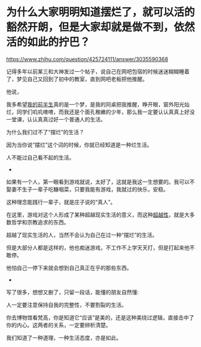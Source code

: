 # 为什么大家明明知道摆烂了，就可以活的豁然开朗，但是大家却就是做不到，依然活的如此的拧巴？

https://www.zhihu.com/question/425724111/answer/3035590368

记得多年以前某三和大神发过一个帖子，说自己在网吧包宿的时候迷迷糊糊睡着了，梦见自己又回到了初中的教室，直到网吧老板把他推醒。

他说，

我多希望[我的前半生](https://zhida.zhihu.com/search?content_id=582010692&content_type=Answer&match_order=1&q=%E6%88%91%E7%9A%84%E5%89%8D%E5%8D%8A%E7%94%9F&zhida_source=entity)真的是一个梦，是我的同桌把我推醒，睁开眼，窗外阳光灿烂，同学们叽叽喳喳，而我还是个面孔稚嫩的少年，那么我一定要认认真真上好没一堂课，认认真真过好一个普通人的生活。

为什么我们过不了“摆烂”的生活？

因为当你说“摆烂”这个词的时候，你就已经知道是一种烂生活。

人不能过自己看不起的生活。

-

如果有一个人，第一眼看到游戏就说，太好了，这就是我这一生想要的。我可以不娶妻不生子一辈子吃糠咽菜，只要我能有游戏，我就过的快乐，安稳。

这种理念能践行一辈子，就是庄子说的“真人”。

在这里，游戏对这个人形成了某种超越现实生活的意义，而这种[超越性](https://zhida.zhihu.com/search?content_id=582010692&content_type=Answer&match_order=1&q=%E8%B6%85%E8%B6%8A%E6%80%A7&zhida_source=entity)，就是大多数哲学和宗教追求的东西。

超越了现实生活的人，当然不会认为自己在过一种“摆烂”的生活。

但是大部分人都是这样的，他也痴迷游戏，不工作不上学天天打，但是打起来他不敢停。

他怕自己一停下来就会想到自己真正在乎的那些东西。

-

写了很多，想想又删了，只留一段话，能懂的朋友自然懂:

人一定要注意保持自我的完整性，不要割裂的生活。

你去博物馆看梵高，你是知道它“应该”是美的，还是这种美绕过逻辑，直接击中了你的内心。这两者的关系，一定要辨析清楚。

我们知道了一种道理，一种生活态度，亦是如此。